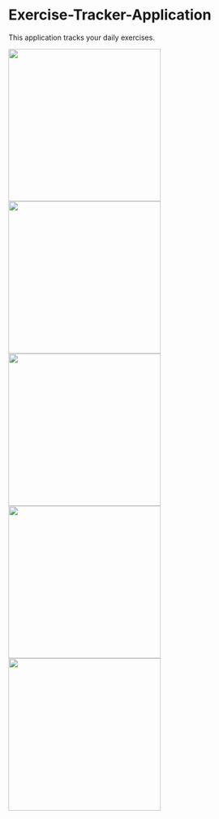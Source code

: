 # Exercise-Tracker-Application
This application tracks your daily exercises. 

<img src="https://user-images.githubusercontent.com/108947868/231116388-6c94dd19-535b-482d-bc35-0cf294ad2e9e.jpg" width="300dp"> <img src="https://user-images.githubusercontent.com/108947868/231116607-70ae22f2-a875-4448-8d5b-78fcc15a5fad.jpg" width="300dp"> 
<img src="https://user-images.githubusercontent.com/108947868/231116612-dd29e0aa-31f0-4c67-8942-6bd21b9b5338.jpg" width="300dp"> 
<img src="https://user-images.githubusercontent.com/108947868/231116619-e39f801d-8e7d-4531-b6ab-2dfe7b358307.jpg" width="300dp">
<img src="https://user-images.githubusercontent.com/108947868/231116593-3820cf97-d3d6-4c01-aefe-845af4a96344.jpg" width="300dp">

